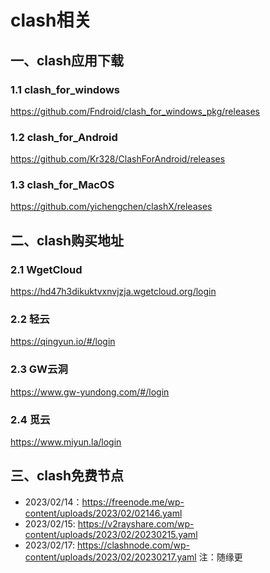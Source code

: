 # clash相关
## 一、clash应用下载
### 1.1 clash_for_windows
https://github.com/Fndroid/clash_for_windows_pkg/releases
### 1.2 clash_for_Android
https://github.com/Kr328/ClashForAndroid/releases
### 1.3 clash_for_MacOS
https://github.com/yichengchen/clashX/releases

## 二、clash购买地址
### 2.1 WgetCloud
https://hd47h3dikuktvxnvjzja.wgetcloud.org/login
### 2.2 轻云
https://qingyun.io/#/login
### 2.3 GW云洞
https://www.gw-yundong.com/#/login
### 2.4 觅云
https://www.miyun.la/login

## 三、clash免费节点
 - 2023/02/14：https://freenode.me/wp-content/uploads/2023/02/02146.yaml
 - 2023/02/15: https://v2rayshare.com/wp-content/uploads/2023/02/20230215.yaml
 - 2023/02/17: https://clashnode.com/wp-content/uploads/2023/02/20230217.yaml
注：随缘更
